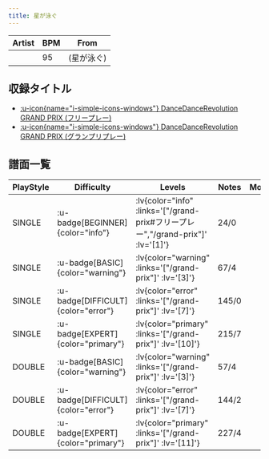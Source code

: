 ```yaml
---
title: 星が泳ぐ
---
```


|Artist|BPM|From|
|------|---|----|
||95|(星が泳ぐ)|

## 収録タイトル

- [ :u-icon{name="i-simple-icons-windows"} DanceDanceRevolution GRAND PRIX (フリープレー)](/grand-prix#フリープレー)
- [ :u-icon{name="i-simple-icons-windows"} DanceDanceRevolution GRAND PRIX (グランプリプレー)](/grand-prix)

## 譜面一覧

|PlayStyle|Difficulty|Levels|Notes|Movie|
|---------|----------|------|-----|-----|
|SINGLE| :u-badge[BEGINNER]{color="info"} | :lv{color="info" :links='["/grand-prix#フリープレー","/grand-prix"]' :lv='[1]'} |24/0||
|SINGLE| :u-badge[BASIC]{color="warning"} | :lv{color="warning" :links='["/grand-prix"]' :lv='[3]'} |67/4||
|SINGLE| :u-badge[DIFFICULT]{color="error"} | :lv{color="error" :links='["/grand-prix"]' :lv='[7]'} |145/0||
|SINGLE| :u-badge[EXPERT]{color="primary"} | :lv{color="primary" :links='["/grand-prix"]' :lv='[10]'} |215/7||
|DOUBLE| :u-badge[BASIC]{color="warning"} | :lv{color="warning" :links='["/grand-prix"]' :lv='[3]'} |57/4||
|DOUBLE| :u-badge[DIFFICULT]{color="error"} | :lv{color="error" :links='["/grand-prix"]' :lv='[7]'} |144/2||
|DOUBLE| :u-badge[EXPERT]{color="primary"} | :lv{color="primary" :links='["/grand-prix"]' :lv='[11]'} |227/4||
